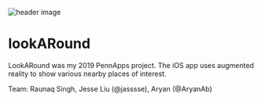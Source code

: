 ![header image](https://raw.githubusercontent.com/raunaqsingh2020/lookARound/master/banner.png)

# lookARound
LookARound was my 2019 PennApps project. The iOS app uses augmented reality to show various nearby places of interest.

Team: Raunaq Singh, Jesse Liu (@jasssse), Aryan (@AryanAb)
